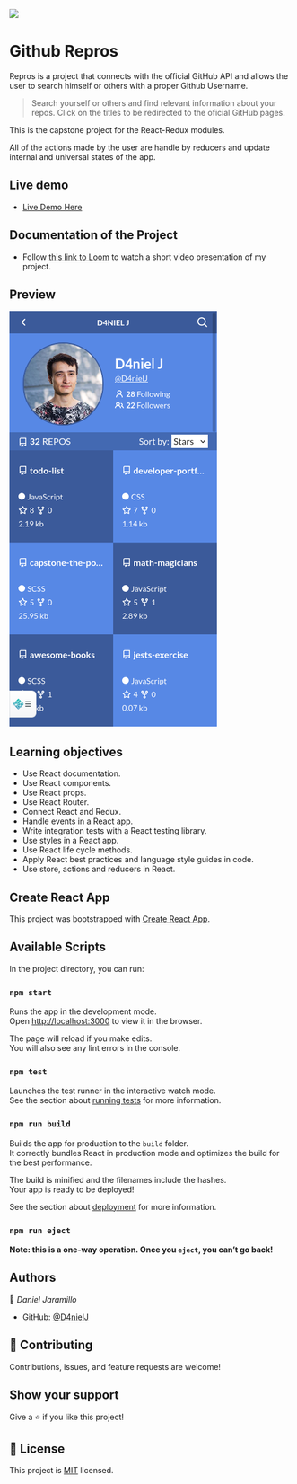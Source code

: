 ![](https://img.shields.io/badge/Microverse-blueviolet)

# Github Repros

Repros is a project that connects with the official GitHub API and allows the user to search himself or others with a proper Github Username.

> Search yourself or others and find relevant information about your repos.
> Click on the titles to be redirected to the oficial GitHub pages.

This is the capstone project for the React-Redux modules.

All of the actions made by the user are handle by reducers and update internal and universal states of the app.

## Live demo

* [Live Demo Here](https://613babebfa12d100075af5a6--nifty-goldberg-ee208d.netlify.app/)

## Documentation of the Project

* Follow [this link to Loom](https://www.loom.com/share/2d355bc57c4046c19cf492082ccf48ab) to watch a short video presentation of my project.

## Preview

![](./screenshot.png)

## Learning objectives

- Use React documentation.
- Use React components.
- Use React props.
- Use React Router.
- Connect React and Redux.
- Handle events in a React app.
- Write integration tests with a React testing library.
- Use styles in a React app.
- Use React life cycle methods.
- Apply React best practices and language style guides in code.
- Use store, actions and reducers in React.

## Create React App

This project was bootstrapped with [Create React App](https://github.com/facebook/create-react-app).

## Available Scripts

In the project directory, you can run:

### `npm start`

Runs the app in the development mode.\
Open [http://localhost:3000](http://localhost:3000) to view it in the browser.

The page will reload if you make edits.\
You will also see any lint errors in the console.

### `npm test`

Launches the test runner in the interactive watch mode.\
See the section about [running tests](https://facebook.github.io/create-react-app/docs/running-tests) for more information.

### `npm run build`

Builds the app for production to the `build` folder.\
It correctly bundles React in production mode and optimizes the build for the best performance.

The build is minified and the filenames include the hashes.\
Your app is ready to be deployed!

See the section about [deployment](https://facebook.github.io/create-react-app/docs/deployment) for more information.

### `npm run eject`

**Note: this is a one-way operation. Once you `eject`, you can’t go back!**

## Authors

👤 _Daniel Jaramillo_

- GitHub: [@D4nielJ](https://github.com/d4nielj)

## 🤝 Contributing

Contributions, issues, and feature requests are welcome!

## Show your support

Give a ⭐️ if you like this project!

## 📝 License

This project is [MIT](./MIT.md) licensed.